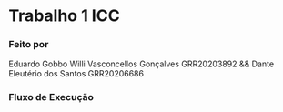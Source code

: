 # Trabalho 1 ICC

### Feito por 
Eduardo Gobbo Willi Vasconcellos Gonçalves GRR20203892
&&
Dante Eleutério dos Santos GRR20206686


### Fluxo de Execução


